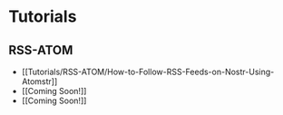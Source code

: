 #  Tutorials
## RSS-ATOM

* [[Tutorials/RSS-ATOM/How-to-Follow-RSS-Feeds-on-Nostr-Using-Atomstr]]
* [[Coming Soon!]]
* [[Coming Soon!]]
